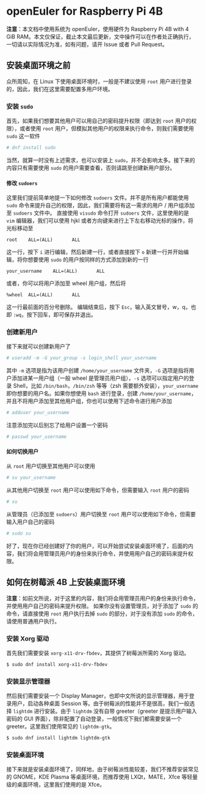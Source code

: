 # openEuler for Raspberry Pi 4B

**注意**：本文档中使用系统为 openEuler，使用硬件为 Raspberry Pi 4B with 4 GiB RAM。本文仅保证，截止本文最后更新，文中操作可以在作者处正确执行，一切请以实际情况为准，如有问题，请开 Issue 或者 Pull Request。

## 安装桌面环境之前

众所周知，在 Linux 下使用桌面环境时，一般是不建议使用 `root` 用户进行登录的，因此，我们在这里需要配置多用户环境。

### 安装 `sudo`

首先，如果我们想要其他用户可以用自己的密码提升权限（即达到 `root` 用户的权限），或者使用 `root` 用户，但模拟其他用户的权限来执行命令，则我们需要使用 `sudo` 这一软件

```bash
# dnf install sudo
```

当然，就算一时没有上述需求，也可以安装上 `sudo`，并不会影响太多。接下来的内容只有需要使用 `sudo` 的用户需要查看，否则请跳至创建新用户部分。

#### 修改 `sudoers`

这里我们提前简单地提一下如何修改 `sudoers` 文件。并不是所有用户都能使用 `sudo` 命令来提升自己的权限，因此，我们需要将有这一需求的用户 / 用户组添加至 `sudoers` 文件中。
直接使用 `visudo` 命令打开 `sudoers` 文件，这里使用的是 `vim` 编辑器，我们可以使用 hjkl 或者方向键来进行上下左右移动光标的操作，将光标移动至
```text
root    ALL=(ALL)       ALL
```
这一行，按下 `i` 进行编辑，然后新建一行，或者直接按下 `o` 新建一行并开始编辑，将你想要使用 `sudo` 的用户按同样的方式添加到新的一行
```text
your_username    ALL=(ALL)       ALL
```
或者，你可以将用户添加至 wheel 用户组，然后将
```text
%wheel  ALL=(ALL)       ALL
```
这一行最前面的百分号删除。
编辑结束后，按下 `Esc`，输入英文冒号，w，q，也即 `:wq`，按下回车，即可保存并退出。

### 创建新用户

接下来就可以创建新用户了

```bash
# useradd -m -G your_group -s login_shell your_username
```

其中 `-m` 选项是指为该用户创建 `/home/your_username` 文件夹，`-G` 选项是指将用户添加进某一用户组（一般 wheel 是管理员用户组），`-s` 选项可以指定用户的登录 Shell，比如 `/bin/bash`，`/bin/zsh` 等等（zsh 需要额外安装），`your_username` 即你想要的用户名。如果你想使用 `bash` 进行登录，创建 `/home/your_username`，并且不将用户添加至其他用户组，你也可以使用下述命令进行用户添加

```bash
# adduser your_username
```

注意添加完以后别忘了给用户设置一个密码

```bash
# passwd your_username
```

#### 如何切换用户

从 `root` 用户切换至其他用户可以使用

```bash
# su your_username
```

从其他用户切换至 `root` 用户可以使用如下命令，但需要输入 `root` 用户的密码

```bash
# su
```

从管理员（已添加至 `sudoers`）用户切换至 `root` 用户可以使用如下命令，但需要输入用户自己的密码

```bash
# sudo su
```

好了，现在你已经创建好了你的用户，可以开始尝试安装桌面环境了，后面的内容，我们将会用管理员用户的身份来执行命令，并使用用户自己的密码来提升权限。

## 如何在树莓派 4B 上安装桌面环境

**注意**：如前文所说，对于这里的内容，我们将会用管理员用户的身份来执行命令，并使用用户自己的密码来提升权限。
如果你没有设置管理员，对于添加了 `sudo` 的命令，请直接使用 `root` 用户执行去掉 `sudo` 的部分，对于没有添加 `sudo` 的命令，请使用普通用户执行。

### 安装 Xorg 驱动

首先我们需要安装 `xorg-x11-drv-fbdev`，其提供了树莓派所需的 Xorg 驱动。

```bash
$ sudo dnf install xorg-x11-drv-fbdev
```

### 安装显示管理器

然后我们需要安装一个 Display Manager，也即中文所说的显示管理器，用于登录用户，启动各种桌面 Session 等。由于树莓派的性能并不是很高，我们一般选择 `lightdm` 进行安装。由于 `lightdm` 没有自带 greeter（greeter 是提示用户输入密码的 GUI 界面），除非配置了自动登录，一般情况下我们都需要安装一个 greeter。这里我们使用常见的 `lightdm-gtk`。

```bash
$ sudo dnf install lightdm lightdm-gtk
```

### 安装桌面环境

接下来就是安装桌面环境了，同样地，由于树莓派性能较差，我们不推荐安装常见的 GNOME，KDE Plasma 等桌面环境，而推荐使用 LXQt，MATE，Xfce 等轻量级的桌面环境，这里我们使用的是 Xfce。

